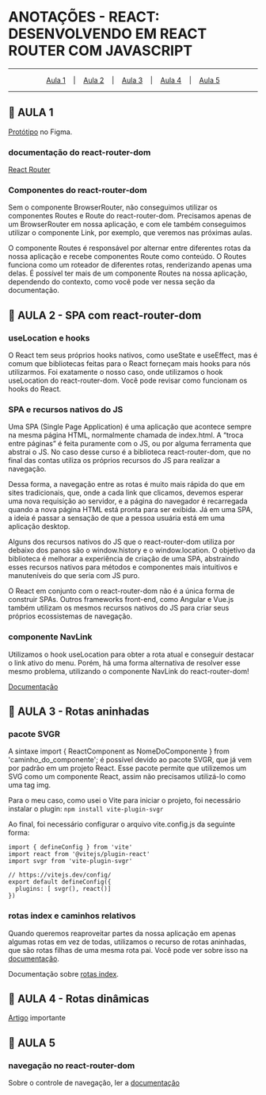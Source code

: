 # ANOTAÇÕES - REACT: DESENVOLVENDO EM REACT ROUTER COM JAVASCRIPT

--- 

<p align="center">
  <a href="#-aula-1">Aula 1</a> &nbsp;&nbsp;&nbsp;|&nbsp;&nbsp;&nbsp;
  <a href="#-aula-2">Aula 2</a> &nbsp;&nbsp;&nbsp;|&nbsp;&nbsp;&nbsp;
  <a href="#-aula-3">Aula 3</a> &nbsp;&nbsp;&nbsp;|&nbsp;&nbsp;&nbsp;
  <a href="#-aula-4">Aula 4</a> &nbsp;&nbsp;&nbsp;|&nbsp;&nbsp;&nbsp;
  <a href="#-aula-5">Aula 5</a> 

</p>

---

## 📌 AULA 1

[Protótipo](https://www.figma.com/file/nDTrIQxTu6aldQG0o0iAbj/Ol%C3%A1%2C-Mundo!---Projeto-React%3A-router?node-id=38%3A716) no Figma.

### documentação do react-router-dom
[React Router](https://reactrouter.com/en/6)

### Componentes do react-router-dom
Sem o componente BrowserRouter, não conseguimos utilizar os componentes Routes e Route do react-router-dom. Precisamos apenas de um BrowserRouter em nossa aplicação, e com ele também conseguimos utilizar o componente Link, por exemplo, que veremos nas próximas aulas.

O componente Routes é responsável por alternar entre diferentes rotas da nossa aplicação e recebe componentes Route como conteúdo.
O Routes funciona como um roteador de diferentes rotas, renderizando apenas uma delas. É possível ter mais de um componente Routes na nossa aplicação, dependendo do contexto, como você pode ver nessa seção da documentação.

## 📌 AULA 2 - SPA com react-router-dom
### useLocation e hooks
  O React tem seus próprios hooks nativos, como useState e useEffect, mas é comum que bibliotecas feitas para o React forneçam mais hooks para nós utilizarmos. Foi exatamente o nosso caso, onde utilizamos o hook useLocation do react-router-dom. Você pode revisar como funcionam os hooks do React.

### SPA e recursos nativos do JS
  Uma SPA (Single Page Application) é uma aplicação que acontece sempre na mesma página HTML, normalmente chamada de index.html. A “troca entre páginas” é feita puramente com o JS, ou por alguma ferramenta que abstrai o JS. No caso desse curso é a biblioteca react-router-dom, que no final das contas utiliza os próprios recursos do JS para realizar a navegação.

  Dessa forma, a navegação entre as rotas é muito mais rápida do que em sites tradicionais, que, onde a cada link que clicamos, devemos esperar uma nova requisição ao servidor, e a página do navegador é recarregada quando a nova página HTML está pronta para ser exibida. Já em uma SPA, a ideia é passar a sensação de que a pessoa usuária está em uma aplicação desktop.

  Alguns dos recursos nativos do JS que o react-router-dom utiliza por debaixo dos panos são o window.history e o window.location. O objetivo da biblioteca é melhorar a experiência de criação de uma SPA, abstraindo esses recursos nativos para métodos e componentes mais intuitivos e manuteníveis do que seria com JS puro.

  O React em conjunto com o react-router-dom não é a única forma de construir SPAs. Outros frameworks front-end, como Angular e Vue.js também utilizam os mesmos recursos nativos do JS para criar seus próprios ecossistemas de navegação.

### componente NavLink
  Utilizamos o hook useLocation para obter a rota atual e conseguir destacar o link ativo do menu. Porém, há uma forma alternativa de resolver esse mesmo problema, utilizando o componente NavLink do react-router-dom! 
  
  [Documentação](https://reactrouter.com/en/main/components/nav-link)



## 📌 AULA 3 - Rotas aninhadas
### pacote SVGR
  A sintaxe import { ReactComponent as NomeDoComponente } from 'caminho_do_componente'; é possível devido ao pacote SVGR, que já vem por padrão em um projeto React. Esse pacote permite que utilizemos um SVG como um componente React, assim não precisamos utilizá-lo como uma tag img.

  Para o meu caso, como usei o Vite para iniciar o projeto, foi necessário instalar o plugin: ```npm install vite-plugin-svgr```

  Ao final, foi necessário configurar o arquivo vite.config.js da seguinte forma:
  ```
  import { defineConfig } from 'vite'
  import react from '@vitejs/plugin-react'
  import svgr from 'vite-plugin-svgr'

  // https://vitejs.dev/config/
  export default defineConfig({
    plugins: [ svgr(), react()]
  })
  ```

### rotas index e caminhos relativos
Quando queremos reaproveitar partes da nossa aplicação em apenas algumas rotas em vez de todas, utilizamos o recurso de rotas aninhadas, que são rotas filhas de uma mesma rota pai. Você pode ver sobre isso na [documentação](https://reactrouter.com/en/main/start/overview#nested-routes).

 Documentação sobre [rotas index](https://reactrouter.com/en/main/start/concepts#index-routes).
 
## 📌 AULA 4 - Rotas dinâmicas
[Artigo](https://www.alura.com.br/artigos/como-trabalhar-com-markdown) importante

## 📌 AULA 5
### navegação no react-router-dom
Sobre o controle de navegação, ler a [documentação](https://reactrouter.com/en/main/hooks/use-navigate)  
